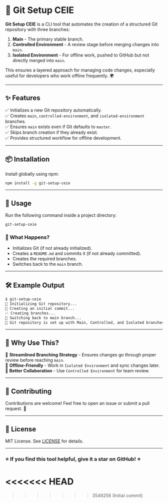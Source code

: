 # 🚀 Git Setup CEIE

**Git Setup CEIE** is a CLI tool that automates the creation of a structured Git repository with three branches:

1. **Main** - The primary stable branch.
2. **Controlled Environment** - A review stage before merging changes into `main`.
3. **Isolated Environment** - For offline work, pushed to GitHub but not directly merged into `main`.

This ensures a layered approach for managing code changes, especially useful for developers who work offline frequently. 🌍

---

## ✨ Features

✅ Initializes a new Git repository automatically.  
✅ Creates `main`, `controlled-environment`, and `isolated-environment` branches.  
✅ Ensures `main` exists even if Git defaults to `master`.  
✅ Skips branch creation if they already exist.  
✅ Provides structured workflow for offline development.  

---

## 📦 Installation

Install globally using npm:

```bash
npm install -g git-setup-ceie
```

---

## 🚀 Usage

Run the following command inside a project directory:

```bash
git-setup-ceie
```

### 📜 What Happens?
- Initializes Git (if not already initialized).
- Creates a `README.md` and commits it (if not already committed).
- Creates the required branches.
- Switches back to the `main` branch.

---

## 🛠 Example Output

```bash
$ git-setup-ceie
🚀 Initializing Git repository...
📄 Creating an initial commit...
✅ Creating branches...
🔀 Switching back to main branch...
🎉 Git repository is set up with Main, Controlled, and Isolated branches!
```

---

## 📖 Why Use This?

🔹 **Streamlined Branching Strategy** - Ensures changes go through proper review before reaching `main`.  
🔹 **Offline-Friendly** - Work in `Isolated Environment` and sync changes later.  
🔹 **Better Collaboration** - Use `Controlled Environment` for team review.  

---

## 🤝 Contributing

Contributions are welcome! Feel free to open an issue or submit a pull request. 🚀

---

## 📜 License

MIT License. See [LICENSE](LICENSE) for details.

---

### ⭐ If you find this tool helpful, give it a star on GitHub! ⭐

<<<<<<< HEAD
=======

>>>>>>> 3549256 (Initial commit)

